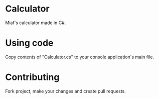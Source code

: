 # Calculator

Miaf's calculator made in C#.

# Using code

Copy contents of "Calculator.cs" to your console application's main file.

# Contributing

Fork project, make your changes and create pull requests.
